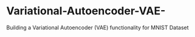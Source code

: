 # Variational-Autoencoder-VAE-
Building a Variational Autoencoder (VAE) functionality for MNIST Dataset
